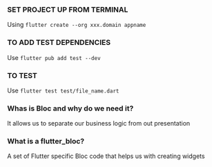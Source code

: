 ### SET PROJECT UP FROM TERMINAL

Using `flutter create --org xxx.domain appname`

### TO ADD TEST DEPENDENCIES

Use `flutter pub add test --dev`

### TO TEST

Use `flutter test test/file_name.dart`

### Whas is Bloc and why do we need it?

It allows us to separate our business logic from out presentation

### What is a flutter_bloc?

A set of Flutter specific Bloc code that helps us with creating widgets
